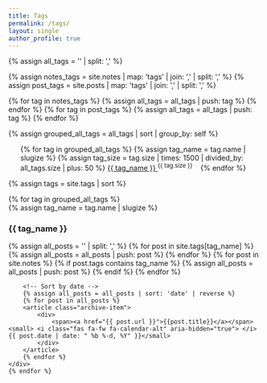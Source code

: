 ```yaml
---
title: Tags
permalink: /tags/
layout: single
author_profile: true
---
```


<!-- Create empty arrays -->
{% assign all_tags = '' | split: ',' %}

<!-- Map and flatten -->
{% assign notes_tags =  site.notes | map: 'tags' | join: ',' | split: ',' %}
{% assign post_tags =  site.posts  | map: 'tags' | join: ',' | split: ',' %}

<!-- Push to tags -->
{% for tag in notes_tags %}
    {% assign all_tags = all_tags | push: tag %}
{% endfor %}
{% for tag in post_tags %}
    {% assign all_tags = all_tags | push: tag %}
{% endfor %}

<!-- Grouping -->
{% assign grouped_all_tags = all_tags | sort | group_by: self %}

<ul class="tag-cloud">
    {% for tag in grouped_all_tags %}
    {% assign tag_name = tag.name | slugize %}
    {% assign tag_size = tag.size | times: 1500 | divided_by: all_tags.size | plus: 50 %}
    <a href="#{{ tag_name }}"
       style="font-size: {{ tag_size }}%">
        {{ tag_name }}
    </a> <sup>{{ tag.size }}</sup> &nbsp;&nbsp;
    {% endfor %}
</ul>

{% assign tags = site.tags | sort %}

<div id="archives">
    {% for tag in grouped_all_tags %}
    <div class="archive-group">
        {% assign tag_name = tag.name | slugize %}
        <h3 id="#{{ tag_name }}">{{ tag_name }}</h3>
        <a name="{{ tag_name }}"></a>
        <!-- Merge posts -->
        {% assign all_posts = '' | split: ',' %}
        <!-- Posts -->
        {% for post in site.tags[tag_name] %}
            {% assign all_posts = all_posts | push: post %}
        {% endfor %}
        <!-- Notes -->
        {% for post in site.notes %}
            {% if post.tags contains tag_name %}
                {% assign all_posts = all_posts | push: post %}
            {% endif %}
        {% endfor %}

        <!-- Sort by date -->
        {% assign all_posts = all_posts | sort: 'date' | reverse %}
        {% for post in all_posts %}
        <article class="archive-item">
            <div>
                <span><a href="{{ post.url }}">{{post.title}}</a></span><small> <i class="fas fa-fw fa-calendar-alt" aria-hidden="true"> </i>{{ post.date | date: " %b %-d, %Y" }}</small>
            </div>
        </article>
        {% endfor %}
    </div>
    {% endfor %}
</div>